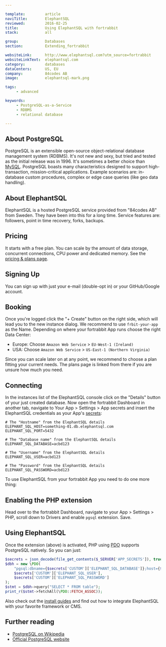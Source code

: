 ```yaml
---

template:         article
naviTitle:        ElephantSQL
reviewed:         2016-02-25
title:            Using ElephantSQL with fortrabbit
stack:            all

group:            Databases
section:          Extending_fortrabbit

websiteLink:      http://www.elephantsql.com?utm_source=fortrabbit
websiteLinkText:  elephantsql.com
category:         databases
dataCenters:      US, EU
company:          84codes AB
image:            elephantsql-mark.png

tags:
     - advanced

keywords:
     - PostgreSQL-as-a-Service
     - RDBMS
     - relational database

---
```



## About PostgreSQL

PostgreSQL is an extensible open-source object-relational database management system (RDBMS). It's not new and sexy, but tried and tested as the initial release was in 1996. It's sometimes a better choice than [MySQL](/mysql). PostgreSQL boasts many characteristics designed to support high-transaction, mission-critical applications. Example scenarios are: in-database custom procedures, complex or edge case queries (like geo data handling).


## About ElephantSQL

ElephantSQL is a hosted PostgreSQL service provided from "84codes AB" from Sweden. They have been into this for a long time. Service features are: followers, point in time recovery, forks, backups.


## Pricing

It starts with a free plan. You can scale by the amount of data storage, concurrent connections, CPU power and dedicated memory. See the [pricing & plans page](http://www.elephantsql.com/plans.html?utm_source=fortrabbit).


## Signing Up

You can sign up with just your e-mail (double-opt in) or your GitHub/Google account.


## Booking

Once you're logged click the "+ Create" button on the right side, which will lead you to the new instance dialog. We recommend to use `frbit-your-app` as the Name. Depending on where your fortrabbit App runs choose the right Data Center:

* Europe: Choose `Amazon Web Service` > `EU-West-1 (Ireland)`
* USA: Choose `Amazon Web Service` > `US-East-1 (Northern Virginia)`

Since you can scale later on at any point, we recommend to choose a plan fitting your current needs. The plans page is linked from there if you are unsure how much you need.

## Connecting

In the instances list of the ElephantSQL console click on the "Details" button of your just created database. Now open the fortrabbit Dashboard in another tab, navigate to Your App > Settings > App secrets and insert the ElephantSQL credentials as your App's [secrets](app-secrets):

```plain
# The "Hostname" from the ElephantSQL details
ELEPHANT_SQL_HOST=something-01.db.elephantsql.com
ELEPHANT_SQL_PORT=5432

# The "Database name" from the ElephantSQL details
ELEPHANT_SQL_DATABASE=acbd123

# The "Username" from the ElephantSQL details
ELEPHANT_SQL_USER=acbd123

# The "Password" from the ElephantSQL details
ELEPHANT_SQL_PASSWORD=acbd123
```

To use ElephantSQL from your fortrabbit App you need to do one more thing:

## Enabling the PHP extension

Head over to the fortrabbit Dashboard, navigate to your App > Settings > PHP, scroll down to Drivers and enable `pgsql` extension. Save.

## Using ElephantSQL

Once the extension (above) is activated, PHP using [PDO](http://php.net/manual/en/ref.pdo-pgsql.php) supports PostgreSQL natively. So you can just:

```php
$secrets = json_decode(file_get_contents($_SERVER['APP_SECRETS']), true);
$dbh = new \PDO(
    "pgsql:dbname={$secrets['CUSTOM']['ELEPHANT_SQL_DATABASE']};host={$secrets['CUSTOM']['ELEPHANT_SQL_HOST']}",
    $secrets['CUSTOM']['ELEPHANT_SQL_USER'],
    $secrets['CUSTOM']['ELEPHANT_SQL_PASSWORD']
);
$stmt = $dbh->query("SELECT * FROM table");
print_r($stmt->fetchAll(\PDO::FETCH_ASSOC));
```

Also check out the [install guides](/#install-guides) and find out how to integrate ElephantSQL with your favorite framework or CMS.

## Further reading

* [PostgreSQL on Wikipedia](https://en.wikipedia.org/wiki/PostgreSQL)
* [Official PostgreSQL website](http://www.postgresql.org/)